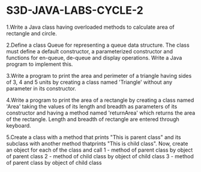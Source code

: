 # S3D-JAVA-LABS-CYCLE-2

1.Write a Java class having overloaded methods to calculate area of rectangle and circle.

2.Define a class Queue for representing a queue data structure. The class must define a default constructor, a parameterized constructor and functions for 
  en-queue, de-queue and display operations. Write a Java program to implement this.

3.Write a program to print the area and perimeter of a triangle having sides of 3, 4 and 5 units by creating a class named 'Triangle' without any parameter in its constructor.

4.Write a program to print the area of a rectangle by creating a class named 'Area' taking the values of its length and breadth as parameters of its 
  constructor and having a method named 'returnArea' which returns the area of the rectangle. Length and breadth of rectangle are entered through keyboard.

5.Create a class with a method that prints "This is parent class" and its subclass with another method thatprints "This is child class". 
  Now, create an object for each of the class and call
      1 - method of parent class by object of parent class
      2 - method of child class by object of child class
      3 - method of parent class by object of child class

